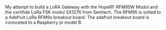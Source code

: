 My attampt to build a LoRA Gateway with the HopeRF RFM95W Modul and the certifide LoRa FSK modul SX1276 from Semtech. The RFM95 is solted to a Adafruit LoRa RFM9x breakout board. The adafruit breakout board is connceted to a Raspberry pi model B.
